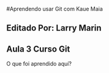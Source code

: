 #Aprendendo usar Git com Kaue Maia

## Editado Por: Larry Marin

## Aula 3 Curso Git

O que foi aprendido aquí?
